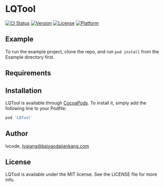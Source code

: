 # LQTool

[![CI Status](https://img.shields.io/travis/lvcode/LQTool.svg?style=flat)](https://travis-ci.org/lvcode/LQTool)
[![Version](https://img.shields.io/cocoapods/v/LQTool.svg?style=flat)](https://cocoapods.org/pods/LQTool)
[![License](https://img.shields.io/cocoapods/l/LQTool.svg?style=flat)](https://cocoapods.org/pods/LQTool)
[![Platform](https://img.shields.io/cocoapods/p/LQTool.svg?style=flat)](https://cocoapods.org/pods/LQTool)

## Example

To run the example project, clone the repo, and run `pod install` from the Example directory first.

## Requirements

## Installation

LQTool is available through [CocoaPods](https://cocoapods.org). To install
it, simply add the following line to your Podfile:

```ruby
pod 'LQTool'
```

## Author

lvcode, lvqiang@baiyaodajiankang.com

## License

LQTool is available under the MIT license. See the LICENSE file for more info.
